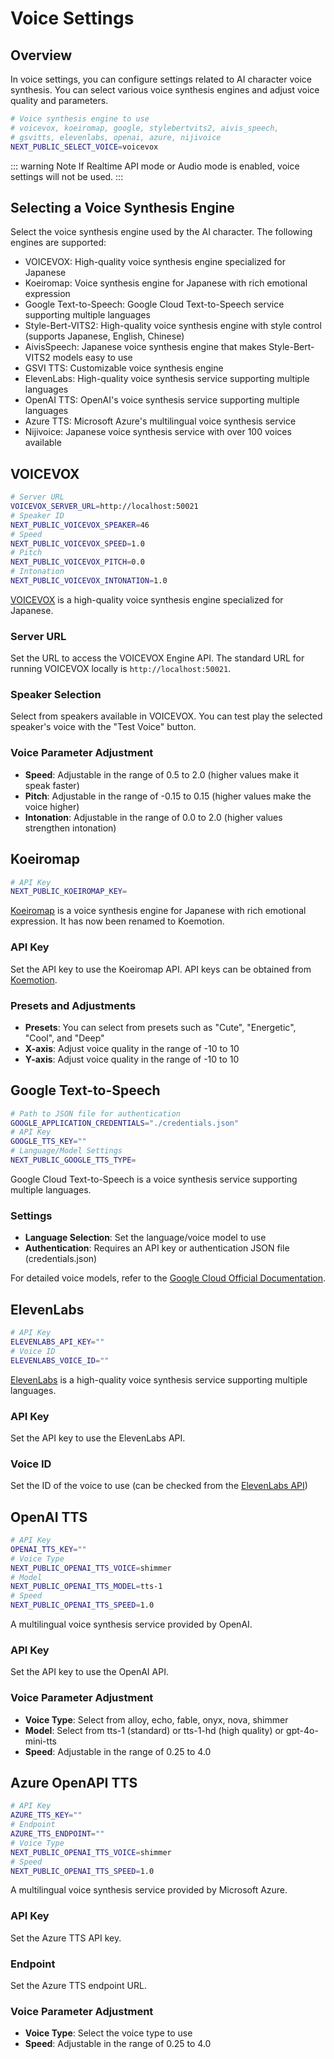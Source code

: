 # Voice Settings

## Overview

In voice settings, you can configure settings related to AI character voice synthesis. You can select various voice synthesis engines and adjust voice quality and parameters.

```bash
# Voice synthesis engine to use
# voicevox, koeiromap, google, stylebertvits2, aivis_speech,
# gsvitts, elevenlabs, openai, azure, nijivoice
NEXT_PUBLIC_SELECT_VOICE=voicevox
```

::: warning Note
If Realtime API mode or Audio mode is enabled, voice settings will not be used.
:::

## Selecting a Voice Synthesis Engine

Select the voice synthesis engine used by the AI character. The following engines are supported:

- VOICEVOX: High-quality voice synthesis engine specialized for Japanese
- Koeiromap: Voice synthesis engine for Japanese with rich emotional expression
- Google Text-to-Speech: Google Cloud Text-to-Speech service supporting multiple languages
- Style-Bert-VITS2: High-quality voice synthesis engine with style control (supports Japanese, English, Chinese)
- AivisSpeech: Japanese voice synthesis engine that makes Style-Bert-VITS2 models easy to use
- GSVI TTS: Customizable voice synthesis engine
- ElevenLabs: High-quality voice synthesis service supporting multiple languages
- OpenAI TTS: OpenAI's voice synthesis service supporting multiple languages
- Azure TTS: Microsoft Azure's multilingual voice synthesis service
- Nijivoice: Japanese voice synthesis service with over 100 voices available

## VOICEVOX

```bash
# Server URL
VOICEVOX_SERVER_URL=http://localhost:50021
# Speaker ID
NEXT_PUBLIC_VOICEVOX_SPEAKER=46
# Speed
NEXT_PUBLIC_VOICEVOX_SPEED=1.0
# Pitch
NEXT_PUBLIC_VOICEVOX_PITCH=0.0
# Intonation
NEXT_PUBLIC_VOICEVOX_INTONATION=1.0
```

[VOICEVOX](https://voicevox.hiroshiba.jp/) is a high-quality voice synthesis engine specialized for Japanese.

### Server URL

Set the URL to access the VOICEVOX Engine API. The standard URL for running VOICEVOX locally is `http://localhost:50021`.

### Speaker Selection

Select from speakers available in VOICEVOX. You can test play the selected speaker's voice with the "Test Voice" button.

### Voice Parameter Adjustment

- **Speed**: Adjustable in the range of 0.5 to 2.0 (higher values make it speak faster)
- **Pitch**: Adjustable in the range of -0.15 to 0.15 (higher values make the voice higher)
- **Intonation**: Adjustable in the range of 0.0 to 2.0 (higher values strengthen intonation)

## Koeiromap

```bash
# API Key
NEXT_PUBLIC_KOEIROMAP_KEY=
```

[Koeiromap](https://koemotion.rinna.co.jp) is a voice synthesis engine for Japanese with rich emotional expression. It has now been renamed to Koemotion.

### API Key

Set the API key to use the Koeiromap API. API keys can be obtained from [Koemotion](https://koemotion.rinna.co.jp).

### Presets and Adjustments

- **Presets**: You can select from presets such as "Cute", "Energetic", "Cool", and "Deep"
- **X-axis**: Adjust voice quality in the range of -10 to 10
- **Y-axis**: Adjust voice quality in the range of -10 to 10

## Google Text-to-Speech

```bash
# Path to JSON file for authentication
GOOGLE_APPLICATION_CREDENTIALS="./credentials.json"
# API Key
GOOGLE_TTS_KEY=""
# Language/Model Settings
NEXT_PUBLIC_GOOGLE_TTS_TYPE=
```

Google Cloud Text-to-Speech is a voice synthesis service supporting multiple languages.

### Settings

- **Language Selection**: Set the language/voice model to use
- **Authentication**: Requires an API key or authentication JSON file (credentials.json)

For detailed voice models, refer to the [Google Cloud Official Documentation](https://cloud.google.com/text-to-speech/docs/voices).

## ElevenLabs

```bash
# API Key
ELEVENLABS_API_KEY=""
# Voice ID
ELEVENLABS_VOICE_ID=""
```

[ElevenLabs](https://elevenlabs.io/api) is a high-quality voice synthesis service supporting multiple languages.

### API Key

Set the API key to use the ElevenLabs API.

### Voice ID

Set the ID of the voice to use (can be checked from the [ElevenLabs API](https://api.elevenlabs.io/v1/voices))

## OpenAI TTS

```bash
# API Key
OPENAI_TTS_KEY=""
# Voice Type
NEXT_PUBLIC_OPENAI_TTS_VOICE=shimmer
# Model
NEXT_PUBLIC_OPENAI_TTS_MODEL=tts-1
# Speed
NEXT_PUBLIC_OPENAI_TTS_SPEED=1.0
```

A multilingual voice synthesis service provided by OpenAI.

### API Key

Set the API key to use the OpenAI API.

### Voice Parameter Adjustment

- **Voice Type**: Select from alloy, echo, fable, onyx, nova, shimmer
- **Model**: Select from tts-1 (standard) or tts-1-hd (high quality) or gpt-4o-mini-tts
- **Speed**: Adjustable in the range of 0.25 to 4.0

## Azure OpenAPI TTS

```bash
# API Key
AZURE_TTS_KEY=""
# Endpoint
AZURE_TTS_ENDPOINT=""
# Voice Type
NEXT_PUBLIC_OPENAI_TTS_VOICE=shimmer
# Speed
NEXT_PUBLIC_OPENAI_TTS_SPEED=1.0
```

A multilingual voice synthesis service provided by Microsoft Azure.

### API Key

Set the Azure TTS API key.

### Endpoint

Set the Azure TTS endpoint URL.

### Voice Parameter Adjustment

- **Voice Type**: Select the voice type to use
- **Speed**: Adjustable in the range of 0.25 to 4.0
